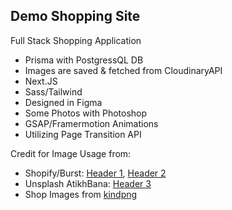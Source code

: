 ## Demo Shopping Site

Full Stack Shopping Application

- Prisma with PostgressQL DB
- Images are saved & fetched from CloudinaryAPI
- Next.JS
- Sass/Tailwind
- Designed in Figma
- Some Photos with Photoshop
- GSAP/Framermotion Animations
- Utilizing Page Transition API

Credit for Image Usage from:

- Shopify/Burst: [Header 1](https://www.shopify.com/stock-photos/photos/model-in-gold-fashion), [Header 2](https://www.shopify.com/stock-photos/photos/man-in-white-and-light-tan-outfit?c=mens-fashion)
- Unsplash AtikhBana: [Header 3](https://unsplash.com/de/fotos/frau-im-blauen-bralette-mit-sonnenbrille-die-ihre-augen-aufsetzt-_KaMTEmJnxY)
- Shop Images from [kindpng](https://www.kindpng.com/)
